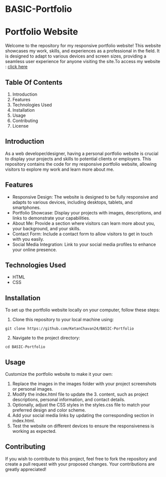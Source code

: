 # BASIC-Portfolio

# Portfolio Website

Welcome to the repository for my responsive portfolio website! This website showcases my work, skills, and experiences as a professional in the field. It is designed to adapt to various devices and screen sizes, providing a seamless user experience for anyone visiting the site.To access my website : [click here](https://ketanchavan24.github.io/BASIC-Portfolio/) 



## Table Of Contents

1. Introduction
2. Features
3. Technologies Used
4. Installation
5. Usage
6. Contributing
7. License
## Introduction

As a web developer/designer, having a personal portfolio website is crucial to display your projects and skills to potential clients or employers. This repository contains the code for my responsive portfolio website, allowing visitors to explore my work and learn more about me.
## Features

- Responsive Design: The website is designed to be fully responsive and adapts to various devices, including desktops, tablets, and smartphones.
- Portfolio Showcase: Display your projects with images, descriptions, and links to demonstrate your capabilities.
- About Me: Provide a section where visitors can learn more about you, your background, and your skills.
- Contact Form: Include a contact form to allow visitors to get in touch with you easily.
- Social Media Integration: Link to your social media profiles to enhance your online presence.
## Technologies Used

- HTML
- CSS
## Installation

To set up the portfolio website locally on your computer, follow these steps:

1. Clone this repository to your local machine using:

```
git clone https://github.com/KetanChavan24/BASIC-Portfolio
```
2.  Navigate to the project directory:

```
cd BASIC-Portfolio
```



## Usage

Customize the portfolio website to make it your own:

1. Replace the images in the images folder with your project screenshots or personal images.
2. Modify the index.html file to update the 3. content, such as project descriptions, personal information, and contact details.
3. Optionally, adjust the CSS styles in the styles.css file to match your preferred design and color scheme.
4. Add your social media links by updating the corresponding section in index.html.
5. Test the website on different devices to ensure the responsiveness is working as expected.
## Contributing

If you wish to contribute to this project, feel free to fork the repository and create a pull request with your proposed changes. Your contributions are greatly appreciated!
